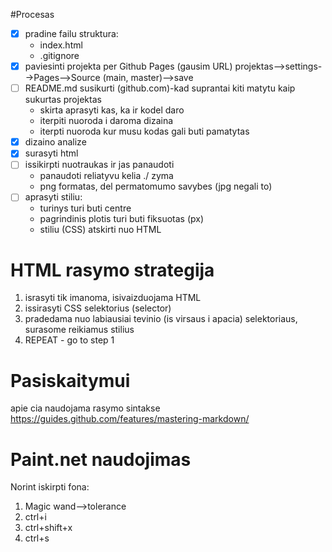 #Procesas

- [x] pradine failu struktura:
  - index.html
  - .gitignore
- [x] paviesinti projekta per Github Pages (gausim URL) projektas-->settings-->Pages-->Source (main, master)-->save
- [ ] README.md susikurti (github.com)-kad suprantai kiti matytu kaip sukurtas projektas
  - skirta aprasyti kas, ka ir kodel daro
  - iterpiti nuoroda i daroma dizaina 
  - iterpti nuoroda kur musu kodas gali buti pamatytas
- [x] dizaino analize
- [x] surasyti html
- [ ] issikirpti nuotraukas ir jas panaudoti
    - panaudoti reliatyvu kelia  ./  zyma
    - png formatas, del permatomumo savybes (jpg negali to)
- [ ] aprasyti stiliu:
    - turinys turi buti centre
    - pagrindinis plotis turi buti fiksuotas (px)
    - stiliu (CSS) atskirti nuo HTML

# HTML rasymo strategija
1. israsyti tik imanoma, isivaizduojama HTML
2. issirasyti CSS selektorius (selector)
3. pradedama nuo labiausiai tevinio (is virsaus i apacia) selektoriaus, surasome reikiamus stilius
4. REPEAT - go to step 1


# Pasiskaitymui

apie cia naudojama rasymo sintakse
https://guides.github.com/features/mastering-markdown/


# Paint.net naudojimas

Norint iskirpti fona:
1. Magic wand-->tolerance
2. ctrl+i
3. ctrl+shift+x
4. ctrl+s